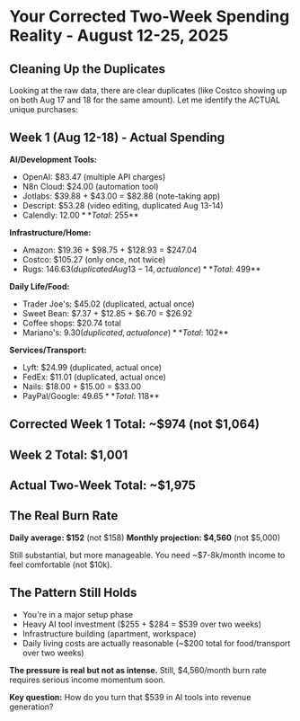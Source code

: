 # Your Corrected Two-Week Spending Reality - August 12-25, 2025

## Cleaning Up the Duplicates

Looking at the raw data, there are clear duplicates (like Costco showing up on both Aug 17 and 18 for the same amount). Let me identify the ACTUAL unique purchases:

## Week 1 (Aug 12-18) - Actual Spending

**AI/Development Tools:**
- OpenAI: $83.47 (multiple API charges)
- N8n Cloud: $24.00 (automation tool)
- Jotlabs: $39.88 + $43.00 = $82.88 (note-taking app)
- Descript: $53.28 (video editing, duplicated Aug 13-14)
- Calendly: $12.00
**Total: ~$255**

**Infrastructure/Home:**
- Amazon: $19.36 + $98.75 + $128.93 = $247.04
- Costco: $105.27 (only once, not twice)
- Rugs: $146.63 (duplicated Aug 13-14, actual once)
**Total: ~$499**

**Daily Life/Food:**
- Trader Joe's: $45.02 (duplicated, actual once)
- Sweet Bean: $7.37 + $12.85 + $6.70 = $26.92
- Coffee shops: $20.74 total
- Mariano's: $9.30 (duplicated, actual once)
**Total: ~$102**

**Services/Transport:**
- Lyft: $24.99 (duplicated, actual once) 
- FedEx: $11.01 (duplicated, actual once)
- Nails: $18.00 + $15.00 = $33.00
- PayPal/Google: $49.65
**Total: ~$118**

## Corrected Week 1 Total: ~$974 (not $1,064)
## Week 2 Total: $1,001
## **Actual Two-Week Total: ~$1,975**

## The Real Burn Rate

**Daily average: $152** (not $158)
**Monthly projection: $4,560** (not $5,000)

Still substantial, but more manageable. You need ~$7-8k/month income to feel comfortable (not $10k).

## The Pattern Still Holds

- You're in a major setup phase
- Heavy AI tool investment ($255 + $284 = $539 over two weeks)
- Infrastructure building (apartment, workspace)
- Daily living costs are actually reasonable (~$200 total for food/transport over two weeks)

**The pressure is real but not as intense.** Still, $4,560/month burn rate requires serious income momentum soon.

**Key question:** How do you turn that $539 in AI tools into revenue generation?